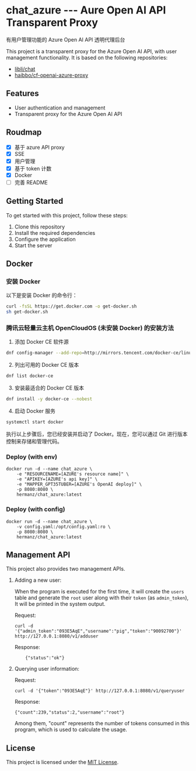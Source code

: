 # chat_azure --- Aure Open AI API Transparent Proxy

有用户管理功能的 Azure Open AI API 透明代理后台

This project is a transparent proxy for the Azure Open AI API, with user management functionality. It is based on the following repositories:

- [libli/chat](https://github.com/libli/chat)
- [haibbo/cf-openai-azure-proxy](https://github.com/haibbo/cf-openai-azure-proxy)

## Features

- User authentication and management
- Transparent proxy for the Azure Open AI API

## Roudmap

- [x] 基于 azure API proxy
- [x] SSE
- [x] 用户管理
- [x] 基于 token 计数
- [x] Docker
- [ ] 完善 README

## Getting Started

To get started with this project, follow these steps:

1. Clone this repository
2. Install the required dependencies
3. Configure the application
4. Start the server

## Docker
### 安装 Docker

以下是安装 Docker 的命令行：

```bash
curl -fsSL https://get.docker.com -o get-docker.sh
sh get-docker.sh
```

### 腾讯云轻量云主机 OpenCloudOS (未安装 Docker) 的安装方法

1. 添加 Docker CE 软件源

```bash
dnf config-manager --add-repo=http://mirrors.tencent.com/docker-ce/linux/centos/docker-ce.repo
```

2. 列出可用的 Docker CE 版本

```bash
dnf list docker-ce
```

3. 安装最适合的 Docker CE 版本

```bash
dnf install -y docker-ce --nobest
```

4. 启动 Docker 服务

```bash
systemctl start docker
```

执行以上步骤后，您已经安装并启动了 Docker。现在，您可以通过 Git 进行版本控制来存储和管理代码。


### Deploy (with env)

```shell
docker run -d --name chat_azure \
    -e "RESOURCENAME=[AZURE's resource name]" \
    -e "APIKEY=[AZURE's api key]" \
    -e "MAPPER_GPT35TUBER=[AZURE's OpenAI deploy]" \
    -p 8080:8080 \
    hermanz/chat_azure:latest
```

### Deploy (with config)

```shell
docker run -d --name chat_azure \
    -v config.yaml:/opt/config.yaml:ro \
    -p 8080:8080 \
    hermanz/chat_azure:latest
```

## Management API

This project also provides two management APIs.

1. Adding a new user:

   When the program is executed for the first time, it will create the `users` table and generate the `root` user along with their `token` (as `admin_token`), It will be printed in the system output.

   Request:

   ```
   curl -d '{"admin_token":"093E5AqE","username":"pig","token":"90092700"}' http://127.0.0.1:8080/v1/adduser
   ```

   Response:

   ```
       {"status":"ok"}
   ```

2. Querying user information:

   Request:

   ```
   curl -d '{"token":"093E5AqE"}' http://127.0.0.1:8080/v1/queryuser
   ```

   Response:

   ```
   {"count":239,"status":2,"username":"root"}
   ```

   Among them, "count" represents the number of tokens consumed in this program, which is used to calculate the usage.

## License

This project is licensed under the [MIT License](https://opensource.org/licenses/MIT).
